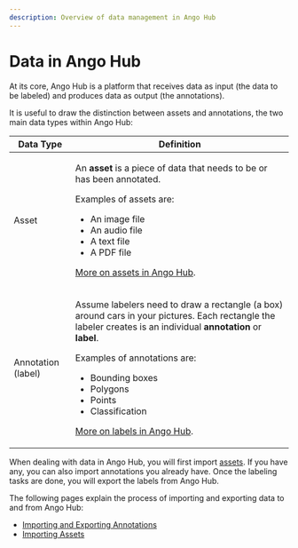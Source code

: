 ```yaml
---
description: Overview of data management in Ango Hub
---
```


# Data in Ango Hub

At its core, Ango Hub is a platform that receives data as input (the data to be labeled) and produces data as output (the annotations).

It is useful to draw the distinction between assets and annotations, the two main data types within Ango Hub:

| Data Type          | Definition                                                                                                                                                                                                                                                                                                                                                                                                |
| ------------------ | --------------------------------------------------------------------------------------------------------------------------------------------------------------------------------------------------------------------------------------------------------------------------------------------------------------------------------------------------------------------------------------------------------- |
| Asset              | <p>An <strong>asset</strong> is a piece of data that needs to be or has been annotated.</p><p>Examples of assets are:</p><ul><li>An image file</li><li>An audio file</li><li>A text file</li><li>A PDF file</li></ul><p><a href="../../core-concepts/assets.md">More on assets in Ango Hub</a>.</p>                                                                                                       |
| Annotation (label) | <p>Assume labelers need to draw a rectangle (a box) around cars in your pictures. Each rectangle the labeler creates is an individual <strong>annotation</strong> or <strong>label</strong>.</p><p>Examples of annotations are:</p><ul><li>Bounding boxes</li><li>Polygons</li><li>Points</li><li>Classification</li></ul><p><a href="../../labeling/labeling-tools/">More on labels in Ango Hub</a>.</p> |

When dealing with data in Ango Hub, you will first import [assets](../../core-concepts/assets.md). If you have any, you can also import annotations you already have. Once the labeling tasks are done, you will export the labels from Ango Hub.

The following pages explain the process of importing and exporting data to and from Ango Hub:

* [Importing and Exporting Annotations](../importing-and-exporting-annotations/)
* [Importing Assets](../importing-assets/)
